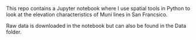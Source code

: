 This repo contains a Jupyter notebook where I use spatial tools in Python to look at the elevation characteristics of Muni lines in San Francsico.

Raw data is downloaded in the notebook but can also be found in the Data folder.